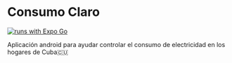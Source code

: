 # Consumo Claro

[![runs with Expo Go](https://img.shields.io/badge/Runs%20with%20Expo%20Go-000.svg?style=flat-square&logo=EXPO&labelColor=f3f3f3&logoColor=000)](https://expo.dev/client)

Aplicación android para ayudar controlar el consumo de electricidad en los hogares de Cuba🇨🇺
